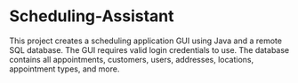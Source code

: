 # Scheduling-Assistant
This project creates a scheduling application GUI using Java and a remote SQL database. The GUI requires valid login credentials to use. The database contains all appointments, customers, users, addresses, locations, appointment types, and more.
